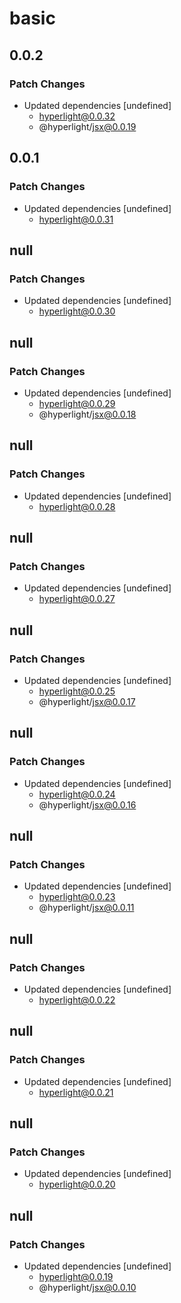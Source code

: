 # basic

## 0.0.2

### Patch Changes

- Updated dependencies [undefined]
  - hyperlight@0.0.32
  - @hyperlight/jsx@0.0.19

## 0.0.1

### Patch Changes

- Updated dependencies [undefined]
  - hyperlight@0.0.31

## null

### Patch Changes

- Updated dependencies [undefined]
  - hyperlight@0.0.30

## null

### Patch Changes

- Updated dependencies [undefined]
  - hyperlight@0.0.29
  - @hyperlight/jsx@0.0.18

## null

### Patch Changes

- Updated dependencies [undefined]
  - hyperlight@0.0.28

## null

### Patch Changes

- Updated dependencies [undefined]
  - hyperlight@0.0.27

## null

### Patch Changes

- Updated dependencies [undefined]
  - hyperlight@0.0.25
  - @hyperlight/jsx@0.0.17

## null

### Patch Changes

- Updated dependencies [undefined]
  - hyperlight@0.0.24
  - @hyperlight/jsx@0.0.16

## null

### Patch Changes

- Updated dependencies [undefined]
  - hyperlight@0.0.23
  - @hyperlight/jsx@0.0.11

## null

### Patch Changes

- Updated dependencies [undefined]
  - hyperlight@0.0.22

## null

### Patch Changes

- Updated dependencies [undefined]
  - hyperlight@0.0.21

## null

### Patch Changes

- Updated dependencies [undefined]
  - hyperlight@0.0.20

## null

### Patch Changes

- Updated dependencies [undefined]
  - hyperlight@0.0.19
  - @hyperlight/jsx@0.0.10
